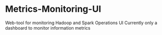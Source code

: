 # Metrics-Monitoring-UI
Web-tool for monitoring Hadoop and Spark Operations UI
Currently only a dashboard to monitor information metrics
